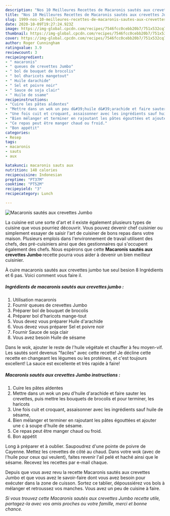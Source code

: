 ```yaml
---
description: "Nos 10 Meilleures Recettes de Macaronis sautés aux crevettes Jumbo"
title: "Nos 10 Meilleures Recettes de Macaronis sautés aux crevettes Jumbo"
slug: 1999-nos-10-meilleures-recettes-de-macaronis-sautes-aux-crevettes-jumbo
date: 2020-10-09T19:27:24.923Z
image: https://img-global.cpcdn.com/recipes/7546fcc0cebb20b7/751x532cq70/macaronis-sautes-aux-crevettes-jumbo-photo-principale-de-la-recette.jpg
thumbnail: https://img-global.cpcdn.com/recipes/7546fcc0cebb20b7/751x532cq70/macaronis-sautes-aux-crevettes-jumbo-photo-principale-de-la-recette.jpg
cover: https://img-global.cpcdn.com/recipes/7546fcc0cebb20b7/751x532cq70/macaronis-sautes-aux-crevettes-jumbo-photo-principale-de-la-recette.jpg
author: Roger Cunningham
ratingvalue: 3.9
reviewcount: 3
recipeingredient:
- " macaronis"
- " queues de crevettes Jumbo"
- " bol de bouquet de brocolis"
- " bol dharicots mangetout"
- " Huile darachide"
- " Sel et poivre noir"
- " Sauce de soja clair"
- " Huile de ssame"
recipeinstructions:
- "Cuire les pâtes aldentes"
- "Mettre dans un wok un peu d&#39;huile d&#39;arachide et faire sauter les crevettes, puis mettre les bouquets de brocolis et pour terminer, les haricots"
- "Une fois cuit et croquant, assaisonner avec les ingrédients sauf huile de sésame,"
- "Bien mélanger et terminer en rajoutant les pâtes égouttées et ajouter une c à soupe d&#39;huile de sésame."
- "Ce repas peut être manger chaud ou froid."
- "Bon appétit"
categories:
- Resep
tags:
- macaronis
- sauts
- aux

katakunci: macaronis sauts aux 
nutrition: 148 calories
recipecuisine: Indonesian
preptime: "PT37M"
cooktime: "PT52M"
recipeyield: "3"
recipecategory: Lunch

---
```



![Macaronis sautés aux crevettes Jumbo](https://img-global.cpcdn.com/recipes/7546fcc0cebb20b7/751x532cq70/macaronis-sautes-aux-crevettes-jumbo-photo-principale-de-la-recette.jpg)

La cuisine est une sorte d'art et il existe également plusieurs types de cuisine que vous pourriez découvrir. Vous pouvez devenir chef cuisinier ou simplement essayer de saisir l'art de cuisiner de bons repas dans votre maison. Plusieurs emplois dans l'environnement de travail utilisent des chefs, des pré-cuisiniers ainsi que des gestionnaires qui s'occupent également des chefs. Nous espérons que cette <strong> Macaronis sautés aux crevettes Jumbo </strong> recette pourra vous aider à devenir un bien meilleur cuisinier.

<!--inarticleads1-->

À cuire macaronis sautés aux crevettes jumbo tue seul besion 8 Ingrédients et 6 pas. Voici comment vous faire il.

##### Ingrédients de macaronis sautés aux crevettes jumbo :

1. Utilisation  macaronis
1. Fournir  queues de crevettes Jumbo
1. Préparer  bol de bouquet de brocolis
1. Préparer  bol d&#39;haricots mange-tout
1. Vous devez vous préparer  Huile d&#39;arachide
1. Vous devez vous préparer  Sel et poivre noir
1. Fournir  Sauce de soja clair
1. Vous avez besoin  Huile de sésame


Dans le wok, ajouter le reste de l&#39;huile végétale et chauffer à feu moyen-vif. Les sautés sont devenus &#34;faciles&#34; avec cette recette! Je décline cette recette en changeant les légumes ou les protéines, et c&#39;est toujours excellent! La sauce est excellente et très rapide à faire! 

<!--inarticleads2-->

##### Macaronis sautés aux crevettes Jumbo instructions :

1. Cuire les pâtes aldentes
1. Mettre dans un wok un peu d&#39;huile d&#39;arachide et faire sauter les crevettes, puis mettre les bouquets de brocolis et pour terminer, les haricots
1. Une fois cuit et croquant, assaisonner avec les ingrédients sauf huile de sésame,
1. Bien mélanger et terminer en rajoutant les pâtes égouttées et ajouter une c à soupe d&#39;huile de sésame.
1. Ce repas peut être manger chaud ou froid.
1. Bon appétit


Long à préparer et à oublier. Saupoudrez d&#39;une pointe de poivre de Cayenne. Mettez les crevettes de côté au chaud. Dans votre wok (avec de l&#39;huile pour ceux qui veulent), faites revenir l&#39;ail pelé et haché ainsi que le sésame. Recevez les recettes par e-mail chaque. 

<!--inarticleads1-->

<p>
Depuis que vous avez revu la recette Macaronis sautés aux crevettes Jumbo et que vous avez le savoir-faire dont vous avez besoin pour exécuter dans la zone de cuisson. Sortez ce tablier, dépoussiérez vos bols à mélanger et retroussez vos manches. Vous avez un peu de cuisine à faire.
</p>

<p>
<i>Si vous trouvez cette Macaronis sautés aux crevettes Jumbo recette utile, partagez-la avec vos amis proches ou votre famille, merci et bonne chance.</i>
</p>
